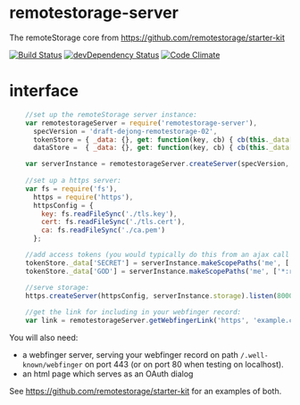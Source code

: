 # remotestorage-server

The remoteStorage core from https://github.com/remotestorage/starter-kit

[![Build Status](https://secure.travis-ci.org/remotestorage/remotestorage-server.png)](http://travis-ci.org/remotestorage/remotestorage-server)
[![devDependency Status](https://david-dm.org/remotestorage/remotestorage-server/dev-status.png)](https://david-dm.org/remotestorage/remotestorage-server#info=devDependencies)
[![Code Climate](https://codeclimate.com/github/remotestorage/remotestorage-server.png)](https://codeclimate.com/github/remotestorage/remotestorage-server)

# interface

````js
    //set up the remoteStorage server instance:
    var remotestorageServer = require('remotestorage-server'),
      specVersion = 'draft-dejong-remotestorage-02',
      tokenStore = { _data: {}, get: function(key, cb) { cb(this._data[key]); }, set: function(key, value, cb) { this._data[key] = value; cb(); } },
      dataStore =  { _data: {}, get: function(key, cb) { cb(this._data[key]); }, set: function(key, value, cb) { this._data[key] = value; cb(); } };

    var serverInstance = remotestorageServer.createServer(specVersion, tokenStore, dataStore);
    
    //set up a https server:
    var fs = require('fs'),
      https = require('https'),
      httpsConfig = {
        key: fs.readFileSync('./tls.key'),
        cert: fs.readFileSync('./tls.cert'),
        ca: fs.readFileSync('./ca.pem')
      };

    //add access tokens (you would typically do this from an ajax call in your OAuth dialog):
    tokenStore._data['SECRET'] = serverInstance.makeScopePaths('me', ['tasks:rw', 'contacts:r']);
    tokenStore._data['GOD'] = serverInstance.makeScopePaths('me', ['*:rw']);

    //serve storage:
    https.createServer(httpsConfig, serverInstance.storage).listen(8000);
    
    //get the link for including in your webfinger record:
    var link = remotestorageServer.getWebfingerLink('https', 'example.com', 8000, 'me', 'https://example.com/auth/me');
````

You will also need:

* a webfinger server, serving your webfinger record on path `/.well-known/webfinger` on port 443 (or on port 80 when testing on localhost).
* an html page which serves as an OAuth dialog

See https://github.com/remotestorage/starter-kit for an examples of both.
